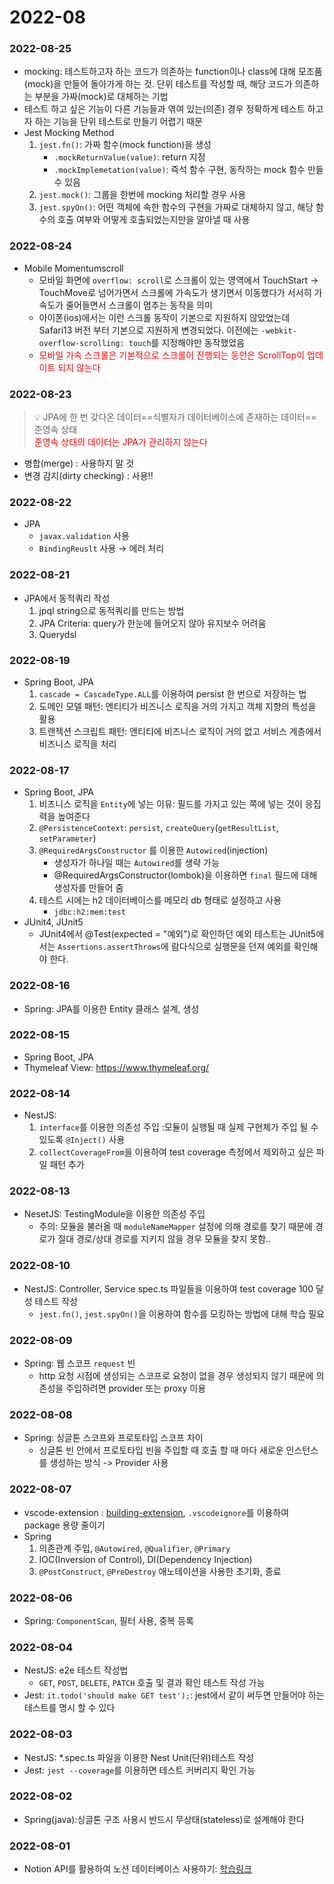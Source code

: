 # 2022-08

### 2022-08-25
- mocking: 테스트하고자 하는 코드가 의존하는 function이나 class에 대해 모조품(mock)을 만들어 돌아가게 하는 것. 단위 테스트를 작성할 때, 해당 코드가 의존하는 부분을 가짜(mock)로 대체하는 기법
- 테스트 하고 싶은 기능이 다른 기능들과 엮여 있는(의존) 경우 정확하게 테스트 하고자 하는 기능을 단위 테스트로 만들기 어렵기 때문
- Jest Mocking Method
  1. `jest.fn()`: 가짜 함수(mock function)을 생성
      - `.mockReturnValue(value)`: return 지정
      - `.mockImplemetation(value)`: 즉석 함수 구현, 동작하는 mock 함수 만들 수 있음
  1. `jest.mock()`: 그룹을 한번에 mocking 처리할 경우 사용
  1. `jest.spyOn()`: 어떤 객체에 속한 함수의 구현을 가짜로 대체하지 않고, 해당 함수의 호출 여부와 어떻게 호출되었는지만을 알아낼 때 사용

### 2022-08-24
- Mobile Momentumscroll
  - 모바일 화면에 `overflow: scroll`로 스크롤이 있는 영역에서 TouchStart -> TouchMove로 넘어가면서 스크롤에 가속도가 생기면서 이동했다가 서서히 가속도가 줄어들면서 스크롤이 멈추는 동작을 의미
  - 아이폰(ios)에서는 이런 스크롤 동작이 기본으로 지원하지 않았었는데 Safari13 버전 부터 기본으로 지원하게 변경되었다. 이전에는 `-webkit-overflow-scrolling: touch`를 지정해야만 동작했었음
  - <span style="color: red;">모바일 가속 스크롤은 기본적으로 스크롤이 진행되는 동안은 ScrollTop이 업데이트 되지 않는다</span>


### 2022-08-23
> 💡 JPA에 한 번 갖다온 데이터==식별자가 데이터베이스에 존재하는 데이터==준영속 상태<br/>
> <span style="color: red;">준영속 상태의 데이터는 JPA가 관리하지 않는다</span>
  - 병합(merge) : 사용하지 말 것
  - 변경 감지(dirty checking) : 사용!!


### 2022-08-22
- JPA
  - `javax.validation` 사용
  - `BindingReuslt` 사용 → 에러 처리

### 2022-08-21
- JPA에서 동적쿼리 작성
  1. jpql string으로 동적쿼리를 만드는 방법
  1. JPA Criteria: query가 한눈에 들어오지 않아 유지보수 어려움
  1. Querydsl

### 2022-08-19
- Spring Boot, JPA
  1. `cascade = CascadeType.ALL`를 이용하여 persist 한 번으로 저장하는 법
  1. 도메인 모델 패턴: 엔티티가 비즈니스 로직을 거의 가지고 객체 지향의 특성을 활용
  1. 트랜젝션 스크립트 패턴: 엔티티에 비즈니스 로직이 거의 없고 서비스 계층에서 비즈니스 로직을 처리

### 2022-08-17
- Spring Boot, JPA
  1. 비즈니스 로직을 `Entity`에 넣는 이유: 필드를 가지고 있는 쪽에 넣는 것이 응집력을 높여준다
  1. `@PersistenceContext`: `persist`, `createQuery`(`getResultList`, `setParameter`)
  1. `@RequiredArgsConstructor` 를 이용한 `Autowired`(injection)
      - 생성자가 하나일 때는 `Autowired`를 생략 가능
      - @RequiredArgsConstructor(lombok)을 이용하면 `final` 필드에 대해 생성자를 만들어 줌
  1. 테스트 시에는 h2 데이터베이스를 메모리 db 형태로 설정하고 사용
      - `jdbc:h2:mem:test`
- JUnit4, JUnit5
  - JUnit4에서 @Test(expected = "예외")로 확인하던 예외 테스트는 JUnit5에서는 `Assertions.assertThrows`에 람다식으로 실행문을 던져 예외를 확인해야 한다.

### 2022-08-16
- Spring: JPA를 이용한 Entity 클래스 설계, 생성

### 2022-08-15
- Spring Boot, JPA
- Thymeleaf View: https://www.thymeleaf.org/

### 2022-08-14
- NestJS:
  1. `interface`를 이용한 의존성 주입 :모듈이 실행될 때 실제 구현체가 주입 될 수 있도록 `@Inject()` 사용
  2. `collectCoverageFrom`을 이용하여 test coverage 측정에서 제외하고 싶은 파일 패턴 추가
  

### 2022-08-13
- NesetJS: TestingModule을 이용한 의존성 주입
  - 주의: 모듈을 불러올 때 `moduleNameMapper` 설정에 의해 경로를 찾기 때문에 경로가 절대 경로/상대 경로를 지키지 않을 경우 모듈을 찾지 못함..

### 2022-08-10
- NestJS: Controller, Service spec.ts 파일들을 이용하여 test coverage 100 달성 테스트 작성
  - `jest.fn()`, `jest.spyOn()`을 이용하여 함수를 모킹하는 방법에 대해 학습 필요

### 2022-08-09
- Spring: 웹 스코프 `request` 빈
  - http 요청 시점에 생성되는 스코프로 요청이 없을 경우 생성되지 않기 때문에 의존성을 주입하려면 provider 또는 proxy 이용

### 2022-08-08
- Spring: 싱글톤 스코프와 프로토타입 스코프 차이
    - 싱글톤 빈 안에서 프로토타입 빈을 주입할 때 호출 할 때 마다 새로운 인스턴스를 생성하는 방식 -> Provider 사용

### 2022-08-07
- vscode-extension : [building-extension](https://code.visualstudio.com/api/working-with-extensions/bundling-extension), `.vscodeignore`를 이용하여 package 용량 줄이기
- Spring
    1. 의존관계 주입, `@Autowired`, `@Qualifier`, `@Primary`
    1. IOC(Inversion of Control), DI(Dependency Injection)
    1. `@PostConstruct`, `@PreDestroy` 애노테이션을 사용한 초기화, 종료

### 2022-08-06
- Spring: `ComponentScan`, 필터 사용, 중복 등록

### 2022-08-04
- NestJS: e2e 테스트 작성법
    - `GET`, `POST`, `DELETE`, `PATCH` 호출 및 결과 확인 테스트 작성 가능
- Jest: `it.todo('should make GET test');`: jest에서 같이 써두면 만들어야 하는 테스트를 명시 할 수 있다

### 2022-08-03
- NestJS: *.spec.ts 파일을 이용한 Nest Unit(단위)테스트 작성
- Jest: `jest --coverage`를 이용하면 테스트 커버리지 확인 가능

### 2022-08-02
- Spring(java):싱글톤 구조 사용시 반드시 무상태(stateless)로 설계해야 한다

### 2022-08-01
- Notion API를 활용하여 노션 데이터베이스 사용하기: [학습링크](https://youtu.be/XCAwSBdeejU)
